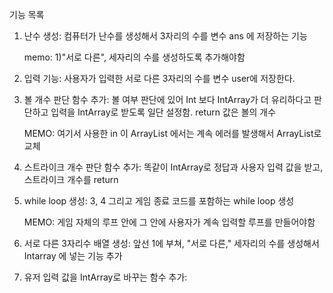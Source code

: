 기능 목록

1. 난수 생성:
컴퓨터가 난수를 생성해서 3자리의 수를 변수 ans 에 저장하는 기능 

   memo: 1)"서로 다른", 세자리의 수를 생성하도록 추가해야함 

2. 입력 기능:
사용자가 입력한 서로 다른 3자리의 수를 변수 user에 저장한다.

3. 볼 개수 판단 함수 추가:
볼 여부 판단에 있어 Int 보다 IntArray가 더 유리하다고 판단하고 입력을 IntArray로 받도록 일단 설정함.
return 값은 볼의 개수
 
   MEMO: 여기서 사용한 in 이 ArrayList 에서는 계속 에러를 발생해서 ArrayList로 교체

4. 스트라이크 개수 판단 함수 추가:
똑같이 IntArray로 정답과 사용자 입력 값을 받고, 스트라이크 개수를 return

5. while loop 생성:
   3, 4 그리고 게임 종료 코드를 포함하는 while loop 생성
   
   MEMO: 게임 자체의 루프 안에 그 안에 사용자가 계속 입력할 루프를 만들어야함

6. 서로 다른 3자리수 배열 생성: 
   앞선 1에 부쳐, "서로 다른," 세자리의 수를 생성해서 Intarray 에 넣는 기능 추가

7. 유저 입력 값을 IntArray로 바꾸는 함수 추가:

